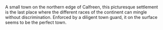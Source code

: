 A small town on the northern edge of Calfreen, this picturesque settlement is the last place where the different races of the continent can mingle without discrimination. Enforced by a diligent town guard, it on the surface seems to be the perfect town.